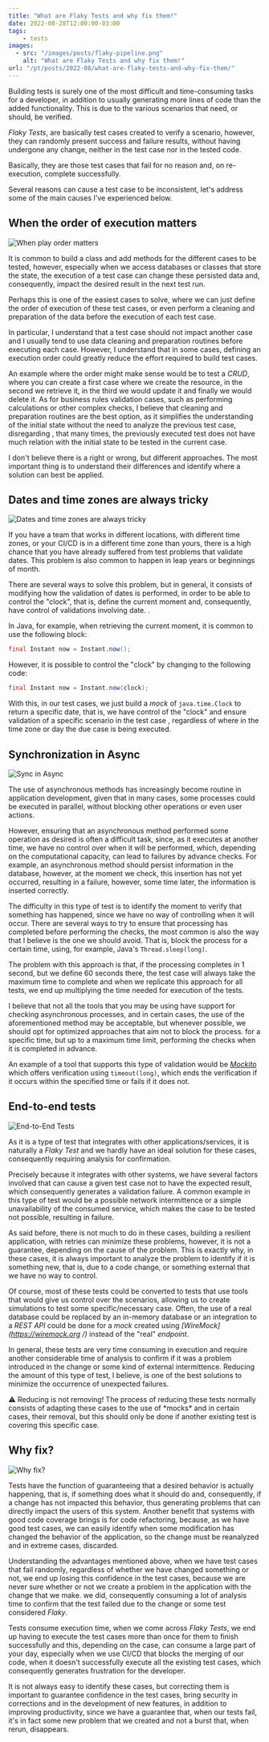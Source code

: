 ```yaml
---
title: "What are Flaky Tests and why fix them!"
date: 2022-08-28T12:00:00-03:00
tags:
    - tests
images: 
  - src: "/images/posts/flaky-pipeline.png"
    alt: "What are Flaky Tests and why fix them!"
url: "/pt/posts/2022-08/what-are-flaky-tests-and-why-fix-them/"
---
```


Building tests is surely one of the most difficult and time-consuming tasks for a developer, in addition to usually generating more lines of code than the added functionality. This is due to the various scenarios that need, or should, be verified.

*Flaky Tests*, are basically test cases created to verify a scenario, however, they can randomly present success and failure results, without having undergone any change, neither in the test case nor in the tested code.

Basically, they are those test cases that fail for no reason and, on re-execution, complete successfully.

Several reasons can cause a test case to be inconsistent, let's address some of the main causes I've experienced below.

## When the order of execution matters

![When play order matters](/images/posts/pexels-shy-sol-65562.jpg#floatleft)

It is common to build a class and add methods for the different cases to be tested, however, especially when we access databases or classes that store the state, the execution of a test case can change these persisted data and, consequently, impact the desired result in the next test run.

Perhaps this is one of the easiest cases to solve, where we can just define the order of execution of these test cases, or even perform a cleaning and preparation of the data before the execution of each test case.

In particular, I understand that a test case should not impact another case and I usually tend to use data cleaning and preparation routines before executing each case. However, I understand that in some cases, defining an execution order could greatly reduce the effort required to build test cases.

An example where the order might make sense would be to test a *CRUD*, where you can create a first case where we create the resource, in the second we retrieve it, in the third we would update it and finally we would delete it. As for business rules validation cases, such as performing calculations or other complex checks, I believe that cleaning and preparation routines are the best option, as it simplifies the understanding of the initial state without the need to analyze the previous test case, disregarding , that many times, the previously executed test does not have much relation with the initial state to be tested in the current case.

I don't believe there is a right or wrong, but different approaches. The most important thing is to understand their differences and identify where a solution can best be applied.

## Dates and time zones are always tricky

![Dates and time zones are always tricky](/images/posts/pexels-andrey-grushnikov-707676.jpg#floatright)

If you have a team that works in different locations, with different time zones, or your CI/CD is in a different time zone than yours, there is a high chance that you have already suffered from test problems that validate dates. This problem is also common to happen in leap years or beginnings of month.

There are several ways to solve this problem, but in general, it consists of modifying how the validation of dates is performed, in order to be able to control the "clock", that is, define the current moment and, consequently, have control of validations involving date. .

In Java, for example, when retrieving the current moment, it is common to use the following block:

```java
final Instant now = Instant.now();
```

However, it is possible to control the "clock" by changing to the following code:

```java
final Instant now = Instant.now(clock);
```

With this, in our test cases, we just build a *mock* of `java.time.Clock` to return a specific date, that is, we have control of the "clock" and ensure validation of a specific scenario in the test case , regardless of where in the time zone or day the due case is being executed.

## Synchronization in Async

![Sync in Async](/images/posts/pexels-connor-martin-5526115.jpg#floatleft)

The use of asynchronous methods has increasingly become routine in application development, given that in many cases, some processes could be executed in parallel, without blocking other operations or even user actions.

However, ensuring that an asynchronous method performed some operation as desired is often a difficult task, since, as it executes at another time, we have no control over when it will be performed, which, depending on the computational capacity, can lead to failures by advance checks. For example, an asynchronous method should persist information in the database, however, at the moment we check, this insertion has not yet occurred, resulting in a failure, however, some time later, the information is inserted correctly.

The difficulty in this type of test is to identify the moment to verify that something has happened, since we have no way of controlling when it will occur. There are several ways to try to ensure that processing has completed before performing the checks, the most common is also the way that I believe is the one we should avoid. That is, block the process for a certain time, using, for example, Java's `Thread.sleep(long)`.

The problem with this approach is that, if the processing completes in 1 second, but we define 60 seconds there, the test case will always take the maximum time to complete and when we replicate this approach for all tests, we end up multiplying the time needed for execution of the tests.

I believe that not all the tools that you may be using have support for checking asynchronous processes, and in certain cases, the use of the aforementioned method may be acceptable, but whenever possible, we should opt for optimized approaches that aim not to block the process. for a specific time, but up to a maximum time limit, performing the checks when it is completed in advance.

An example of a tool that supports this type of validation would be *[Mockito](https://javadoc.io/doc/org.mockito/mockito-core/latest/org/mockito/Mockito.html#22)* which offers verification using `timeout(long)`, which ends the verification if it occurs within the specified time or fails if it does not.

## End-to-end tests

![End-to-End Tests](/images/posts/pexels-clark-cruz-2911364.jpg#floatright)

As it is a type of test that integrates with other applications/services, it is naturally a *Flaky Test* and we hardly have an ideal solution for these cases, consequently requiring analysis for confirmation.

Precisely because it integrates with other systems, we have several factors involved that can cause a given test case not to have the expected result, which consequently generates a validation failure. A common example in this type of test would be a possible network intermittence or a simple unavailability of the consumed service, which makes the case to be tested not possible, resulting in failure.

As said before, there is not much to do in these cases, building a resilient application, with retries can minimize these problems, however, it is not a guarantee, depending on the cause of the problem. This is exactly why, in these cases, it is always important to analyze the problem to identify if it is something new, that is, due to a code change, or something external that we have no way to control.

Of course, most of these tests could be converted to tests that use tools that would give us control over the scenarios, allowing us to create simulations to test some specific/necessary case. Often, the use of a real database could be replaced by an in-memory database or an integration to a *REST API* could be done for a *mock* created using *[WireMock](https://wiremock.org /)* instead of the "real" *endpoint*.

In general, these tests are very time consuming in execution and require another considerable time of analysis to confirm if it was a problem introduced in the change or some kind of external intermittence. Reducing the amount of this type of test, I believe, is one of the best solutions to minimize the occurrence of unexpected failures.

<aside>
⚠️ Reducing is not removing! The process of reducing these tests normally consists of adapting these cases to the use of *mocks* and in certain cases, their removal, but this should only be done if another existing test is covering this specific case.
</aside>

## Why fix?

![Why fix?](/images/posts/pexels-ann-h-12347774.jpg#floatleft)

Tests have the function of guaranteeing that a desired behavior is actually happening, that is, if something does what it should do and, consequently, if a change has not impacted this behavior, thus generating problems that can directly impact the users of this system. Another benefit that systems with good code coverage brings is for code refactoring, because, as we have good test cases, we can easily identify when some modification has changed the behavior of the application, so the change must be reanalyzed and in extreme cases, discarded.

Understanding the advantages mentioned above, when we have test cases that fail randomly, regardless of whether we have changed something or not, we end up losing this confidence in the test cases, because we are never sure whether or not we create a problem in the application with the change that we make. we did, consequently consuming a lot of analysis time to confirm that the test failed due to the change or some test considered *Flaky*.

Tests consume execution time, when we come across *Flaky Tests*, we end up having to execute the test cases more than once for them to finish successfully and this, depending on the case, can consume a large part of your day, especially when we use CI/CD that blocks the merging of our code, when it doesn't successfully execute all the existing test cases, which consequently generates frustration for the developer.

It is not always easy to identify these cases, but correcting them is important to guarantee confidence in the test cases, bring security in corrections and in the development of new features, in addition to improving productivity, since we have a guarantee that, when our tests fail, it's in fact some new problem that we created and not a burst that, when rerun, disappears.